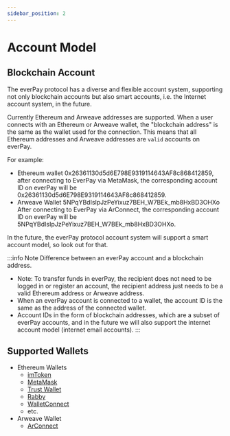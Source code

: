 ```yaml
---
sidebar_position: 2
---
```


# Account Model

## Blockchain Account

The everPay protocol has a diverse and flexible account system, supporting not only blockchain accounts but also smart accounts, i.e. the Internet account system, in the future.

Currently Ethereum and Arweave addresses are supported. When a user connects with an Ethereum or Arweave wallet, the "blockchain address" is the same as the wallet used for the connection. This means that all Ethereum addresses and Arweave addresses are `valid` accounts on everPay.

For example:
* Ethereum wallet 0x26361130d5d6E798E9319114643AF8c868412859, after connecting to EverPay via MetaMask, the corresponding account ID on everPay will be 0x26361130d5d6E798E9319114643AF8c868412859.
* Arweave Wallet 5NPqYBdIsIpJzPeYixuz7BEH_W7BEk_mb8HxBD3OHXo After connecting to EverPay via ArConnect, the corresponding account ID on everPay will be 5NPqYBdIsIpJzPeYixuz7BEH_W7BEk_mb8HxBD3OHXo.

In the future, the everPay protocol account system will support a smart account model, so look out for that.

:::info Note
Difference between an everPay account and a blockchain address.

* Note: To transfer funds in everPay, the recipient does not need to be logged in or register an account, the recipient address just needs to be a valid Ethereum address or Arweave address.
* When an everPay account is connected to a wallet, the account ID is the same as the address of the connected wallet.
* Account IDs in the form of blockchain addresses, which are a subset of everPay accounts, and in the future we will also support the internet account model (internet email accounts).
:::

## Supported Wallets
* Ethereum Wallets
  * [imToken](https://token.im/)
  * [MetaMask](https://metamask.io/)
  * [Trust Wallet](https://trustwallet.com/)
  * [Rabby](https://rabby.io/)
  * [WalletConnect](https://walletconnect.org/)
  * etc.
* Arweave Wallet
  * [ArConnect](https://arconnect.io/)
